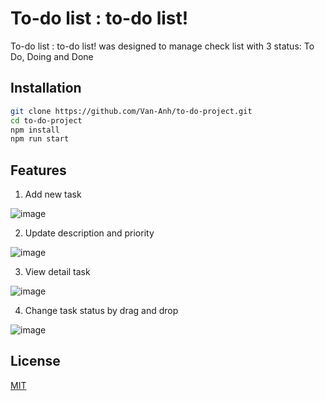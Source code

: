 # To-do list : to-do list!

To-do list : to-do list! was designed to manage check list with 3 status: To Do, Doing and Done

## Installation

```bash
git clone https://github.com/Van-Anh/to-do-project.git
cd to-do-project
npm install
npm run start
```

## Features

1. Add new task

![image](https://user-images.githubusercontent.com/75731329/113440227-338cf800-9416-11eb-819e-b5d22174dbf8.png)

2. Update description and priority

![image](https://user-images.githubusercontent.com/75731329/113440333-6c2cd180-9416-11eb-8fcb-90461b34509a.png)

3. View detail task

![image](https://user-images.githubusercontent.com/75731329/113440439-9ed6ca00-9416-11eb-87cd-e3e5a870b224.png)

4. Change task status by drag and drop

![image](https://user-images.githubusercontent.com/75731329/113440475-b2823080-9416-11eb-9a9c-7017c9013d72.png)

## License
[MIT](https://choosealicense.com/licenses/mit/)
